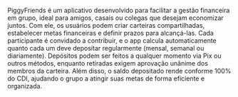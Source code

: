 PiggyFriends é um aplicativo desenvolvido para facilitar a gestão financeira em grupo, ideal para amigos, casais ou colegas que desejam economizar juntos. Com ele, os usuários podem criar carteiras compartilhadas, estabelecer metas financeiras e definir prazos para alcançá-las. Cada participante é convidado a contribuir, e o app calcula automaticamente quanto cada um deve depositar regularmente (mensal, semanal ou diariamente). Depósitos podem ser feitos a qualquer momento via Pix ou outros métodos, enquanto retiradas exigem aprovação unânime dos membros da carteira. Além disso, o saldo depositado rende conforme 100% do CDI, ajudando o grupo a atingir suas metas de forma eficiente e organizada.
